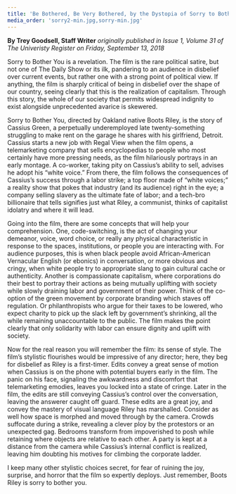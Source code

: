 ```yaml
---
title: 'Be Bothered, Be Very Bothered, by the Dystopia of Sorry to Bother You'
media_order: 'sorry2-min.jpg,sorry-min.jpg'
---
```


**By Trey Goodsell, Staff Writer** _originally published in Issue 1, Volume 31 of The Univeristy Register on Friday, September 13, 2018_

Sorry to Bother You is a revelation. The film is the rare political satire, but not one of The Daily Show or its ilk, pandering to an audience in disbelief over current events, but rather one with a strong point of political view. If anything, the film is sharply critical of being in disbelief over the shape of our country, seeing clearly that this is the realization of capitalism. Through this story, the whole of our society that permits widespread indignity to exist alongside unprecedented avarice is skewered. 

Sorry to Bother You, directed by Oakland native Boots Riley, is the story of Cassius Green, a perpetually underemployed late twenty-something struggling to make rent on the garage he shares with his girlfriend, Detroit. Cassius starts a new job with Regal View when the film opens, a telemarketing company that sells encyclopedias to people who most certainly have more pressing needs, as the film hilariously portrays in an early montage. A co-worker, taking pity on Cassius’s ability to sell, advises he adopt his “white voice.” From there, the film follows the consequences of Cassius’s success through a labor strike; a top floor made of “white voices;” a reality show that pokes that industry (and its audience) right in the eye; a company selling slavery as the ultimate fate of labor; and a tech-bro billionaire that tells signifies just what Riley, a communist, thinks of capitalist idolatry and where it will lead. 

Going into the film, there are some concepts that will help your comprehension. One, code-switching, is the act of changing your demeanor, voice, word choice, or really any physical characteristic in response to the spaces, institutions, or people you are interacting with. For audience purposes, this is when black people avoid African-American Vernacular English (or ebonics) in conversation, or more obvious and cringy, when white people try to appropriate slang to gain cultural cache or authenticity. Another is compassionate capitalism, where corporations do their best to portray their actions as being mutually uplifting with society while slowly draining labor and government of their power. Think of the co-option of the green movement by corporate branding which staves off regulation. Or philanthropists who argue for their taxes to be lowered, who expect charity to pick up the slack left by government’s shrinking, all the while remaining unaccountable to the public. The film makes the point clearly that only solidarity with labor can ensure dignity and uplift with society.

Now for the real reason you will remember the film: its sense of style. The film’s stylistic flourishes would be impressive of any director; here, they beg for disbelief as Riley is a first-timer. Edits convey a great sense of motion when Cassius is on the phone with potential buyers early in the film. The panic on his face, signaling the awkwardness and discomfort that telemarketing emodies, leaves you locked into a state of cringe. Later in the film, the edits are still conveying Cassius’s control over the conversation, leaving the answerer caught off guard. These edits are a great joy, and convey the mastery of visual language Riley has marshalled. Consider as well how space is morphed and moved through by the camera. Crowds suffocate during a strike, revealing a clever ploy by the protestors or an unexpected gag. Bedrooms transform from impoverished to posh while retaining where objects are relative to each other. A party is kept at a distance from the camera while Cassius’s internal conflict is realized, leaving him doubting his motives for climbing the corporate ladder. 

I keep many other stylistic choices secret, for fear of ruining the joy, surprise, and horror that the film so expertly deploys. Just remember, Boots Riley is sorry to bother you.